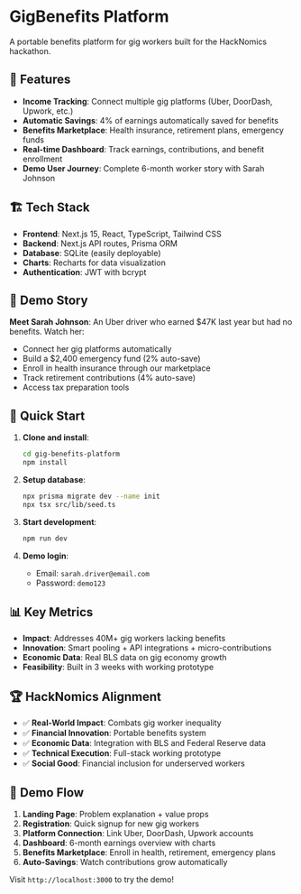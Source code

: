 # GigBenefits Platform

A portable benefits platform for gig workers built for the HackNomics hackathon.

## 🚀 Features

- **Income Tracking**: Connect multiple gig platforms (Uber, DoorDash, Upwork, etc.)
- **Automatic Savings**: 4% of earnings automatically saved for benefits
- **Benefits Marketplace**: Health insurance, retirement plans, emergency funds
- **Real-time Dashboard**: Track earnings, contributions, and benefit enrollment
- **Demo User Journey**: Complete 6-month worker story with Sarah Johnson

## 🏗️ Tech Stack

- **Frontend**: Next.js 15, React, TypeScript, Tailwind CSS
- **Backend**: Next.js API routes, Prisma ORM
- **Database**: SQLite (easily deployable)
- **Charts**: Recharts for data visualization
- **Authentication**: JWT with bcrypt

## 🎯 Demo Story

**Meet Sarah Johnson**: An Uber driver who earned $47K last year but had no benefits. Watch her:
- Connect her gig platforms automatically
- Build a $2,400 emergency fund (2% auto-save)
- Enroll in health insurance through our marketplace
- Track retirement contributions (4% auto-save)
- Access tax preparation tools

## 🚀 Quick Start

1. **Clone and install**:
   ```bash
   cd gig-benefits-platform
   npm install
   ```

2. **Setup database**:
   ```bash
   npx prisma migrate dev --name init
   npx tsx src/lib/seed.ts
   ```

3. **Start development**:
   ```bash
   npm run dev
   ```

4. **Demo login**:
   - Email: `sarah.driver@email.com`
   - Password: `demo123`

## 📊 Key Metrics

- **Impact**: Addresses 40M+ gig workers lacking benefits
- **Innovation**: Smart pooling + API integrations + micro-contributions
- **Economic Data**: Real BLS data on gig economy growth
- **Feasibility**: Built in 3 weeks with working prototype

## 🏆 HackNomics Alignment

- ✅ **Real-World Impact**: Combats gig worker inequality
- ✅ **Financial Innovation**: Portable benefits system
- ✅ **Economic Data**: Integration with BLS and Federal Reserve data
- ✅ **Technical Execution**: Full-stack working prototype
- ✅ **Social Good**: Financial inclusion for underserved workers

## 📱 Demo Flow

1. **Landing Page**: Problem explanation + value props
2. **Registration**: Quick signup for new gig workers
3. **Platform Connection**: Link Uber, DoorDash, Upwork accounts
4. **Dashboard**: 6-month earnings overview with charts
5. **Benefits Marketplace**: Enroll in health, retirement, emergency plans
6. **Auto-Savings**: Watch contributions grow automatically

Visit `http://localhost:3000` to try the demo!
